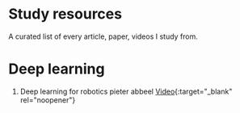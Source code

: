 # Study resources
A curated list of every article, paper, videos I study from. 


# Deep learning
1. Deep learning for robotics pieter abbeel [Video](https://www.youtube.com/watch?v=SYqV543LWoY&t=32s){:target="_blank" rel="noopener"}

